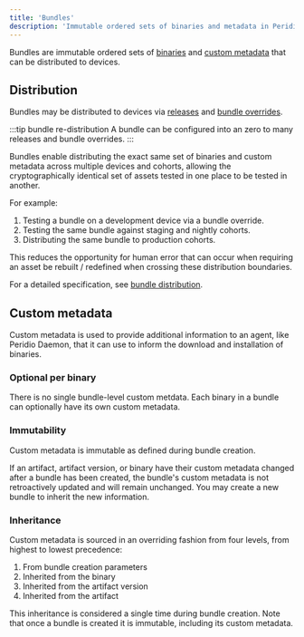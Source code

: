 ```yaml
---
title: 'Bundles'
description: 'Immutable ordered sets of binaries and metadata in Peridio Core - distribute consistent updates across devices with cryptographic verification.'
---
```


Bundles are immutable ordered sets of [binaries](/peridio-core/reference/binary-management/binaries) and [custom metadata](#custom-metadata) that can be distributed to devices.

## Distribution

Bundles may be distributed to devices via [releases](/peridio-core/reference/bundle-management/releases) and [bundle overrides](bundle-overrides).

:::tip bundle re-distribution
A bundle can be configured into an zero to many releases and bundle overrides.
:::

Bundles enable distributing the exact same set of binaries and custom metadata across multiple devices and cohorts, allowing the cryptographically identical set of assets tested in one place to be tested in another.

For example:

1. Testing a bundle on a development device via a bundle override.
2. Testing the same bundle against staging and nightly cohorts.
3. Distributing the same bundle to production cohorts.

This reduces the opportunity for human error that can occur when requiring an asset be rebuilt / redefined when crossing these distribution boundaries.

For a detailed specification, see [bundle distribution](/peridio-core/reference/bundle-management/bundle-distribution).

## Custom metadata

Custom metadata is used to provide additional information to an agent, like Peridio Daemon, that it can use to inform the download and installation of binaries.

### Optional per binary

There is no single bundle-level custom metdata. Each binary in a bundle can optionally have its own custom metadata.

### Immutability

Custom metadata is immutable as defined during bundle creation.

If an artifact, artifact version, or binary have their custom metadata changed after a bundle has been created, the bundle's custom metadata is not retroactively updated and will remain unchanged. You may create a new bundle to inherit the new information.

### Inheritance

Custom metadata is sourced in an overriding fashion from four levels, from highest to lowest precedence:

1. From bundle creation parameters
2. Inherited from the binary
3. Inherited from the artifact version
4. Inherited from the artifact

This inheritance is considered a single time during bundle creation. Note that once a bundle is
created it is immutable, including its custom metadata.
